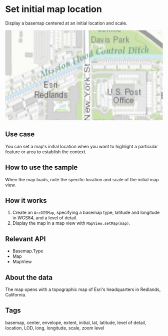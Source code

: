 # Set initial map location

Display a basemap centered at an initial location and scale.

![Image of set initial map location](set-initial-map-location.png)

## Use case

You can set a map's initial location when you want to highlight a particular feature or area to establish the context.

## How to use the sample

When the map loads, note the specific location and scale of the initial map view.

## How it works

1. Create an `ArcGISMap`, specifying a basemap type, latitude and longitude in WGS84, and a level of detail.
2. Display the map in a map view with `MapView.setMap(map)`.

## Relevant API

* Basemap.Type
* Map
* MapView

## About the data

The map opens with a topographic map of Esri's headquarters in Redlands, California.

## Tags

basemap, center, envelope, extent, initial, lat, latitude, level of detail, location, LOD, long, longitude, scale, zoom level
